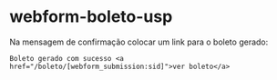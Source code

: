 # webform-boleto-usp

Na mensagem de confirmação colocar um link para o boleto gerado:

    Boleto gerado com sucesso <a href="/boleto/[webform_submission:sid]">ver boleto</a>
